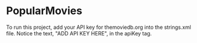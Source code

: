 # PopularMovies
To run this project, add your API key for themoviedb.org into the strings.xml file. Notice the text, "ADD API KEY HERE",
in the apiKey tag.
